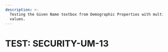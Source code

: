 ```yaml
---
description: >-
  Testing the Given Name textbox from Demographic Properties with multiple
  values.
---
```


# TEST: SECURITY-UM-13

